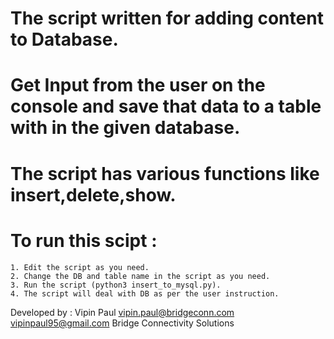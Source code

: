 # The script written for adding content to Database.

# Get Input from the user on the console and save that data to a table with in the given database.

# The script has various functions like insert,delete,show.

# To run this scipt :
	
	1. Edit the script as you need.
	2. Change the DB and table name in the script as you need.
	3. Run the script (python3 insert_to_mysql.py).
	4. The script will deal with DB as per the user instruction.


Developed by : Vipin Paul 
vipin.paul@bridgeconn.com 
vipinpaul95@gmail.com
Bridge Connectivity Solutions
